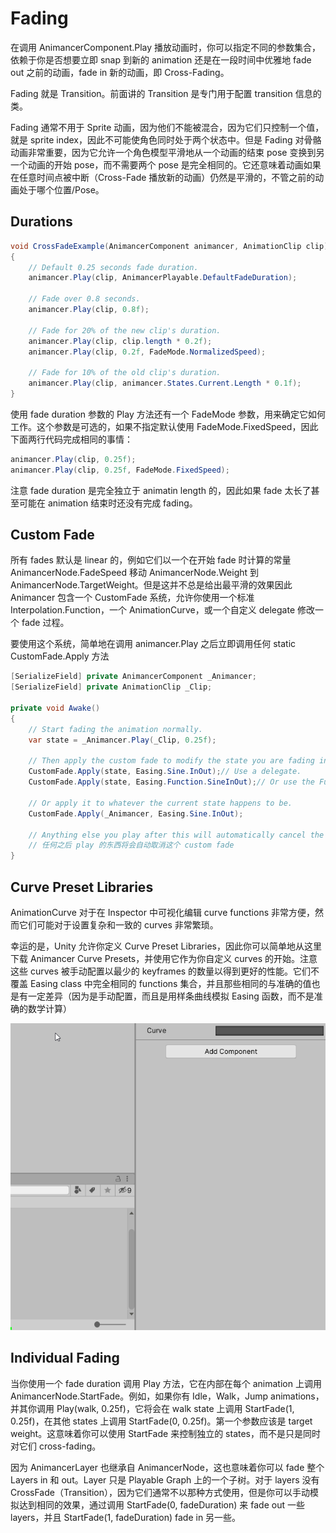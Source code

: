 # Fading

在调用 AnimancerComponent.Play 播放动画时，你可以指定不同的参数集合，依赖于你是否想要立即 snap 到新的 animation 还是在一段时间中优雅地 fade out 之前的动画，fade in 新的动画，即 Cross-Fading。

Fading 就是 Transition。前面讲的 Transition 是专门用于配置 transition 信息的类。

Fading 通常不用于 Sprite 动画，因为他们不能被混合，因为它们只控制一个值，就是 sprite index，因此不可能使角色同时处于两个状态中。但是 Fading 对骨骼动画非常重要，因为它允许一个角色模型平滑地从一个动画的结束 pose 变换到另一个动画的开始 pose，而不需要两个 pose 是完全相同的。它还意味着动画如果在任意时间点被中断（Cross-Fade 播放新的动画）仍然是平滑的，不管之前的动画处于哪个位置/Pose。


## Durations

```C#
void CrossFadeExample(AnimancerComponent animancer, AnimationClip clip)
{
    // Default 0.25 seconds fade duration.
    animancer.Play(clip, AnimancerPlayable.DefaultFadeDuration);

    // Fade over 0.8 seconds.
    animancer.Play(clip, 0.8f);

    // Fade for 20% of the new clip's duration.
    animancer.Play(clip, clip.length * 0.2f);
    animancer.Play(clip, 0.2f, FadeMode.NormalizedSpeed);

    // Fade for 10% of the old clip's duration.
    animancer.Play(clip, animancer.States.Current.Length * 0.1f);
}
```

使用 fade duration 参数的 Play 方法还有一个 FadeMode 参数，用来确定它如何工作。这个参数是可选的，如果不指定默认使用 FadeMode.FixedSpeed，因此下面两行代码完成相同的事情：

```C#
animancer.Play(clip, 0.25f);
animancer.Play(clip, 0.25f, FadeMode.FixedSpeed);
```
注意 fade duration 是完全独立于 animatin length 的，因此如果 fade 太长了甚至可能在 animation 结束时还没有完成 fading。

## Custom Fade

所有 fades 默认是 linear 的，例如它们以一个在开始 fade 时计算的常量 AnimancerNode.FadeSpeed 移动 AnimancerNode.Weight 到 AnimancerNode.TargetWeight。但是这并不总是给出最平滑的效果因此 Animancer 包含一个 CustomFade 系统，允许你使用一个标准 Interpolation.Function，一个 AnimationCurve，或一个自定义 delegate 修改一个 fade 过程。

要使用这个系统，简单地在调用 animancer.Play 之后立即调用任何 static CustomFade.Apply 方法

```C#
[SerializeField] private AnimancerComponent _Animancer;
[SerializeField] private AnimationClip _Clip;

private void Awake()
{
    // Start fading the animation normally.
    var state = _Animancer.Play(_Clip, 0.25f);
    
    // Then apply the custom fade to modify the state you are fading in.
    CustomFade.Apply(state, Easing.Sine.InOut);// Use a delegate.
    CustomFade.Apply(state, Easing.Function.SineInOut);// Or use the Function enum.
    
    // Or apply it to whatever the current state happens to be.
    CustomFade.Apply(_Animancer, Easing.Sine.InOut);
    
    // Anything else you play after this will automatically cancel the custom fade.
    // 任何之后 play 的东西将会自动取消这个 custom fade
}
```

## Curve Preset Libraries

AnimationCurve 对于在 Inspector 中可视化编辑 curve functions 非常方便，然而它们可能对于设置复杂和一致的 curves 非常繁琐。

幸运的是，Unity 允许你定义 Curve Preset Libraries，因此你可以简单地从这里下载 Animancer Curve Presets，并使用它作为你自定义 curves 的开始。注意这些 curves 被手动配置以最少的 keyframes 的数量以得到更好的性能。它们不覆盖 Easing class 中完全相同的 functions 集合，并且那些相同的与准确的值也是有一定差异（因为是手动配置，而且是用样条曲线模拟 Easing 函数，而不是准确的数学计算）

![curve-presets](../../../Image/curve-presets.gif)

## Individual Fading

当你使用一个 fade duration 调用 Play 方法，它在内部在每个 animation 上调用 AnimancerNode.StartFade。例如，如果你有 Idle，Walk，Jump animations，并其你调用 Play(walk, 0.25f)，它将会在 walk state 上调用 StartFade(1, 0.25f)，在其他 states 上调用 StartFade(0, 0.25f)。第一个参数应该是 target weight。这意味着你可以使用 StartFade 来控制独立的 states，而不是只是同时对它们 cross-fading。

因为 AnimancerLayer 也继承自 AnimancerNode，这也意味着你可以 fade 整个 Layers in 和 out。Layer 只是 Playable Graph 上的一个子树。对于 layers 没有 CrossFade（Transition），因为它们通常不以那种方式使用，但是你可以手动模拟达到相同的效果，通过调用 StartFade(0, fadeDuration) 来 fade out 一些 layers，并且 StartFade(1, fadeDuration) fade in 另一些。
